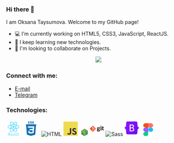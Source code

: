 ### Hi there 👋

I am Oksana Taysumova. Welcome to my GitHub page!

- 💻 I’m currently working on  HTML5, CSS3, JavaScript, ReactJS.
- 🔭 I keep learning new technologies.
- 🤲 I'm looking to collaborate on Projects.

<div width=150 align="center">
  <img src="https://c.tenor.com/yQ6QlIyJf-EAAAAC/tenor.gif"/>
</div>

### Connect with me:
- <a href="otajsumova@gmail.com" target="blank">E-mail</a>
- <a href="https://t.me/Ksan22Ka" target="blank">Telegram</a>

### Technologies:
<div>
  <img src="https://github.com/devicons/devicon/blob/master/icons/react/react-original-wordmark.svg" title="React" alt="React" width="40" height="40"/>&nbsp;
  <img src="https://github.com/devicons/devicon/blob/master/icons/css3/css3-plain-wordmark.svg"  title="CSS3" alt="CSS" width="40" height="40"/>&nbsp;
  <img width="40" src="https://user-images.githubusercontent.com/25181517/192158954-f88b5814-d510-4564-b285-dff7d6400dad.png" alt="HTML" title="HTML"/>
  <img src="https://github.com/devicons/devicon/blob/master/icons/javascript/javascript-original.svg" title="JavaScript" alt="JavaScript" width="40" height="40"/>&nbsp;
  <img height="20" src="https://raw.githubusercontent.com/github/explore/80688e429a7d4ef2fca1e82350fe8e3517d3494d/topics/nodejs/nodejs.png"></code>
  <img src="https://github.com/devicons/devicon/blob/master/icons/git/git-original-wordmark.svg" title="Git" **alt="Git" width="40" height="40"/>
  <img width="40" src="https://user-images.githubusercontent.com/25181517/192158956-48192682-23d5-4bfc-9dfb-6511ade346bc.png" alt="Sass" title="Sass"/>
  <img width="40" height="45" src="https://github.com/devicons/devicon/blob/master/icons/bootstrap/bootstrap-original.svg" alt="Bootstrap" title="Bootstrap"/>
  <img width="40" height="35" src="https://github.com/devicons/devicon/blob/master/icons/figma/figma-original.svg" alt="Figma" title="Figma"/>
</div>



<!--
**Oksana2211/Oksana2211** is a ✨ _special_ ✨ repository because its `README.md` (this file) appears on your GitHub profile.

Here are some ideas to get you started:
💻 I’m currently working on  HTML5, CSS3, JavaScript, ReactJS.
🤲 I'm looking to collaborate on Projects
-


 🔭 
- 🌱 I’m currently learning ...
- 👯 I’m looking to collaborate on ...
- 🤔 I’m looking for help with ...
- 💬 Ask me about ...
- 📫 How to reach me: ...
- 😄 Pronouns: ...
- ⚡ Fun fact: ...
-->
